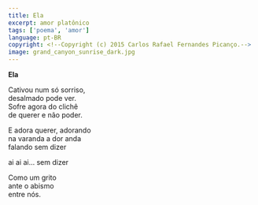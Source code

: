 ```yaml
---
title: Ela
excerpt: amor platônico
tags: ['poema', 'amor']
language: pt-BR
copyright: <!--Copyright (c) 2015 Carlos Rafael Fernandes Picanço.-->
image: grand_canyon_sunrise_dark.jpg
---
```

**Ela**

Cativou num só sorriso,  
desalmado pode ver.  
Sofre agora do clichê  
de querer e não poder.  

E adora querer, adorando  
na varanda a dor anda  
falando sem dizer  

ai ai ai... sem dizer  

Como um grito  
ante o abismo  
entre nós.  